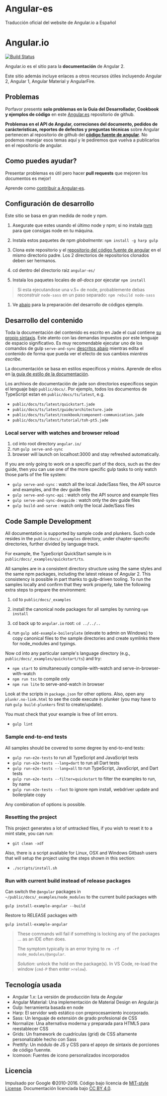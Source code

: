 # Angular-es
Traducción oficial del website de Angular.io a Español

# Angular.io
[![Build Status][travis-badge]][travis-badge-url]

Angular.io es el sitio para la **documentación** de Angular 2. 

Este sitio además incluye enlaces a otros recursos útiles incluyendo
Angular 2, Angular 1, Angular Material y AngularFire.

## Problemas

Porfavor presente **solo problemas en la Guia del Desarrollador, Cookbook y ejemplos de código** en este 
[Angular.es](https://github.com/angular/angular-es/issues) repositorio de github.

**Problemas en el API de Angular, correciones del documento, pedidos de carácteristicas, reportes de defectos y preguntas técnicas** sobre Angular 
pertenecen al repositorio de github del [**código fuente de angular**](https://github.com/angular/angular/issues).
No podemos manejar esos temas aquí y le pediremos que vuelva a publicarlos en el repositorio de angular.

## Como puedes ayudar?

Presentar problemas es útil pero hacer **pull requests** que mejoren los documentos es mejor!

Aprende como [contribuir a Angular-es](https://github.com/angular/angular.js/blob/master/CONTRIBUTING.md).

## Configuración de desarrollo
Este sitio se basa en gran medida de node y npm.

1. Asegurate que estes usando el último node y npm; 
si no instala [nvm](https://github.com/creationix/nvm) para que consigas node en tu máquina.

1. Instala estos paquetes de npm *globalmente*: `npm install -g harp gulp`

1. Clona este repositorio y el [repositorio del código fuente de angular](https://github.com/angular/angular) en el mismo directorio padre.
Los 2 directorios de repositorios clonados deben ser hermanos.

1. cd dentro del directorio raiz `angular-es/`

1. Instala los paquetes locales de *all-docs* por ejecutar `npm install`
> Si esta ejecutandose una v.5+ de node, probablemente debas reconstruir  `node-sass` en un paso separado: `npm rebuild node-sass`

1. Ve [abajo](#code-sample-development) para la preparación del desarrollo de códigos ejemplo.

## Desarrollo del contenido
Toda la documentación del contenido es escrito en Jade el cual contiene [su propio sintaxis](http://jade-lang.com/reference/).
Este atento con las demandas impuestos por este lenguaje de espacio significativo.
Es muy recomendable ejecutar uno de los comandos de gulp `serve-and-sync` [descritos abajo](#serve-and-sync)
mientras edita el contenido de forma que pueda ver el efecto de sus cambios *mientras escribe*.

La documentación se basa en estilos específicos y mixins. 
Aprende de ellos en [la guía de estilo de la documentación](https://angular.es/docs/ts/latest/styleguide.html).

Los archivos de documentación de jade son directorios específicos según el lenguaje bajo `public/docs/`.
Por ejemplo, todos los documentos de TypeScript estan en  `public/docs/ts/latest`, e.g.
- `public/docs/ts/latest/quickstart.jade`
- `public/docs/ts/latest/guide/architecture.jade`
- `public/docs/ts/latest/cookbook/component-communication.jade`
- `public/docs/ts/latest/tutorial/toh-pt5.jade`

### Local server with watches and browser reload
 1. cd into root directory `angular.io/`
 1. run `gulp serve-and-sync`
 1. browser will launch on localhost:3000 and stay refreshed automatically.

<a id="serve-and-sync"></a>
If you are only going to work on a specific part of the docs, such as the dev guide, then you can use one of the more specific gulp tasks to only watch those parts of the file system:

* `gulp serve-and-sync` : watch all the local Jade/Sass files, the API source and examples, and the dev guide files
* `gulp serve-and-sync-api` : watch only the API source and example files
* `gulp serve-and-sync-devguide` : watch only the dev guide files
* `gulp build-and-serve` : watch only the local Jade/Sass files

## Code Sample Development

All documentation is supported by sample code and plunkers. 
Such code resides in the `public/docs/_examples` directory, under chapter-specific directories, further divided by language track.

For example, the TypeScript QuickStart sample is in `public/docs/_examples/quickstart/ts`.

All samples are in a consistent directory structure using the same styles and the same npm packages, including the latest release of Angular 2.
This consistency is possible in part thanks to gulp-driven tooling. 
To run the samples locally and confirm that they work properly, 
take the following extra steps to prepare the environment:

1. cd to `public/docs/_examples`

1. install the canonical node packages for all samples by running `npm install`

1. cd back up to `angular.io` root: `cd ../../..`

1. run `gulp add-example-boilerplate` (elevate to admin on Windows) 
to copy canonical files to the sample directories and create symlinks there for node_modules and typings. 

Now cd into any particular sample's language directory (e.g., `public/docs/_examples/quickstart/ts`) and try:
- `npm start`  to simultaneously compile-with-watch and serve-in-browser-with-watch
- `npm run tsc` to compile only
- `npm run lite` to serve-and-watch in browser

Look at the scripts in `package.json` for other options.
Also, open any `plunkr.no-link.html` to see the code execute in plunker
(you may have to run `gulp build-plunkers` first to create/update).

You must check that your example is free of lint errors.
- `gulp lint`

### Sample end-to-end tests

All samples should be covered to some degree by end-to-end tests:
- `gulp run-e2e-tests` to run all TypeScript and JavaScript tests
- `gulp run-e2e-tests --lang=dart` to run all Dart tests
- `gulp run-e2e-tests --lang=all` to run TypeScript, JavaScript, and Dart tests
- `gulp run-e2e-tests --filter=quickstart` to filter the examples to run, by name
- `gulp run-e2e-tests --fast` to ignore npm install, webdriver update and boilerplate copy

Any combination of options is possible.

### Resetting the project
This project generates a lot of untracked files, if you wish to reset it to a mint state, you can run:

- `git clean -xdf`

Also, there is a script available for Linux, OSX and Windows Gitbash users that will setup the project using the steps shown in this section:

- `./scripts/install.sh`

### Run with current build instead of release packages
Can switch the `@angular` packages in `~/public/docs/_examples/node_modules` to the current build packages with
```
gulp install-example-angular --build
```
Restore to RELEASE packages with
```
gulp install-example-angular
```
>These commands will fail if something is locking any of the packages ... as an IDE often does.
>
>The symptom typically is an error trying to `rm -rf node_modules/@angular`.
>
>_Solution_: unlock the hold on the package(s). In VS Code, re-load the window (`cmd-P` then enter `>relow`).


## Tecnología usada
- Angular 1.x: La versión de producción lista de Angular
- Angular Material: Una implementación de Material Design en Angular.js
- Gulp: herramienta basada en node
- Harp: El servidor web estático con preprocesamiento incorporado.
- Sass: Un lenguaje de extensión de grado profesional de CSS
- Normalize: Una alternativa moderna y preparada para HTML5 para reestablecer CSS
- Grids: Un framework de cuadrículas (grid) de CSS altamente personalizable hecho con Sass
- Prettify: Un módulo de JS y CSS para el apoyo de sintaxis de porciones de código fuennte.
- Icomoon: Fuentes de icono personalizados incorporados


## Licencia
Impulsado por Google ©2010-2016. Código bajo licencia de [MIT-style License](https://github.com/angular.io/blob/master/LICENSE). Documentación licenciada bajo [CC BY 4.0](http://creativecommons.org/licenses/by/4.0/).

[travis-badge]: https://travis-ci.org/angular/angular.io.svg?branch=master
[travis-badge-url]: https://travis-ci.org/angular/angular.io
